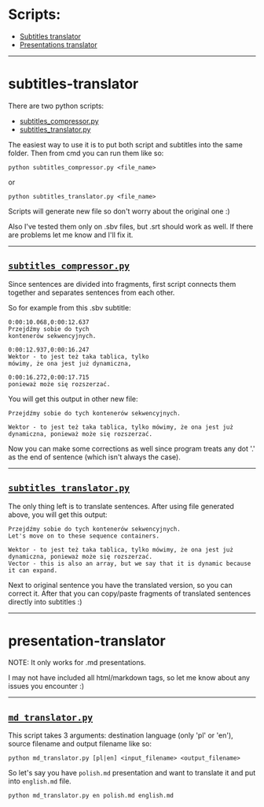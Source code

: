 # Scripts:

* [Subtitles translator](#subtitles-translator)
* [Presentations translator](#presentations-translator)

___

# subtitles-translator

There are two python scripts:
* [subtitles_compressor.py](##subtitles_compressor.py)
* [subtitles_translator.py](##subtitles_translator.py)

The easiest way to use it is to put both script and subtitles into the same folder.
Then from cmd you can run them like so:

`python subtitles_compressor.py <file_name>`

or

`python subtitles_translator.py <file_name>`

Scripts will generate new file so don't worry about the original one :)

Also I've tested them only on .sbv files, but .srt should work as well. If there are problems let me know and I'll fix it.

---

## [`subtitles_compressor.py`](https://github.com/MrMijagi/work-translators/blob/master/subtitles_compress.py)

Since sentences are divided into fragments, first script connects them together and separates sentences from each other.

So for example from this .sbv subtitle:

```
0:00:10.068,0:00:12.637
Przejdźmy sobie do tych
kontenerów sekwencyjnych.

0:00:12.937,0:00:16.247
Wektor - to jest też taka tablica, tylko
mówimy, że ona jest już dynamiczna,

0:00:16.272,0:00:17.715
ponieważ może się rozszerzać.
```

You will get this output in other new file:

```
Przejdźmy sobie do tych kontenerów sekwencyjnych. 

Wektor - to jest też taka tablica, tylko mówimy, że ona jest już dynamiczna, ponieważ może się rozszerzać. 
```

Now you can make some corrections as well since program treats any dot '.' as the end of sentence (which isn't always the case).

---

## [`subtitles_translator.py`](https://github.com/MrMijagi/work-translators/blob/master/subtitles_translator.py)

The only thing left is to translate sentences. After using file generated above, you will get this output:

```
Przejdźmy sobie do tych kontenerów sekwencyjnych. 
Let's move on to these sequence containers.

Wektor - to jest też taka tablica, tylko mówimy, że ona jest już dynamiczna, ponieważ może się rozszerzać. 
Vector - this is also an array, but we say that it is dynamic because it can expand.
```

Next to original sentence you have the translated version, so you can correct it.
After that you can copy/paste fragments of translated sentences directly into subtitles :)

___

# presentation-translator

NOTE: It only works for .md presentations.

I may not have included all html/markdown tags, so let me know about any issues you encounter :)

---

## [`md_translator.py`](https://github.com/MrMijagi/work-translators/blob/master/md_translator.py)

This script takes 3 arguments: destination language (only 'pl' or 'en'), source filename and output filename like so:

`python md_translator.py [pl|en] <input_filename> <output_filename>`

So let's say you have `polish.md` presentation and want to translate it and put into `english.md` file.

`python md_translator.py en polish.md english.md`



